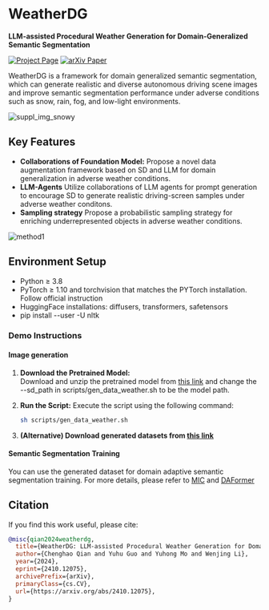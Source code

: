 # **WeatherDG**
**LLM-assisted Procedural Weather Generation for Domain-Generalized Semantic Segmentation**

[![Project Page](https://img.shields.io/badge/Project-Page-yellow)](https://jumponthemoon.github.io/WeatherDG.github.io/)
[![arXiv Paper](https://img.shields.io/badge/arXiv-Paper-blue)](https://arxiv.org/pdf/2410.12075)



WeatherDG is a framework for domain generalized semantic segmentation, which can generate realistic and diverse autonomous driving scene images and improve semantic segmentation performance under adverse conditions such as snow, rain, fog, and low-light environments.

![suppl_img_snowy](https://github.com/user-attachments/assets/7a4b99ac-c0e5-4b52-b30b-10a6cfe51488)




## **Key Features**
- **Collaborations of Foundation Model:** Propose a novel data augmentation framework based on SD and LLM for domain generalization in adverse weather conditions.
- **LLM-Agents** Utilize collaborations of LLM agents for prompt generation to encourage SD to generate realistic driving-screen samples under adverse weather conditons.
- **Sampling strategy** Propose a probabilistic sampling strategy for enriching underrepresented objects in adverse weather conditions.

![method1](https://github.com/user-attachments/assets/3a1b0370-9319-47bf-bf85-513af614cb2a)


## **Environment Setup**
- Python ≥ 3.8
- PyTorch ≥ 1.10 and torchvision that matches the PYTorch installation. Follow official instruction
- HuggingFace installations: diffusers, transformers, safetensors
- pip install --user -U nltk
### **Demo Instructions**
#### **Image generation**
1. **Download the Pretrained Model:**  
   Download and unzip the pretrained model from [this link](https://drive.google.com/file/d/14brJUUs6C2CUAq4VFc8gpPXt9YW53aN5/view?usp=drive_link) and change the --sd_path in scripts/gen_data_weather.sh to be the model path.

2. **Run the Script:** 
   Execute the script using the following command:
   ```bash
   sh scripts/gen_data_weather.sh

3. **(Alternative) Download generated datasets from [this link](https://drive.google.com/file/d/1Mm8Vo6ZOZgT5LpZdEZ8tyfKcsqhPgkEk/view?usp=drive_link)**

#### **Semantic Segmentation Training**
   You can use the generated dataset for domain adaptive semantic segmentation training. For more details, please refer to [MIC](https://github.com/lhoyer/MIC) and [DAFormer](https://github.com/lhoyer/DAFormer) 



## **Citation**
If you find this work useful, please cite:
```bibtex
@misc{qian2024weatherdg,
  title={WeatherDG: LLM-assisted Procedural Weather Generation for Domain-Generalized Semantic Segmentation}, 
  author={Chenghao Qian and Yuhu Guo and Yuhong Mo and Wenjing Li},
  year={2024},
  eprint={2410.12075},
  archivePrefix={arXiv},
  primaryClass={cs.CV},
  url={https://arxiv.org/abs/2410.12075}, 
}

```






